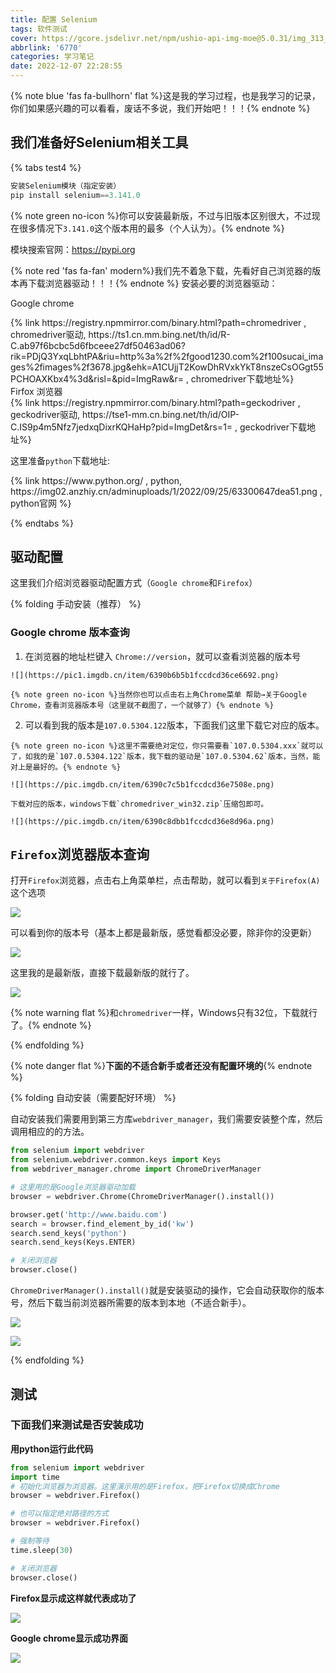 ```yaml
---
title: 配置 Selenium
tags: 软件测试
cover: https://gcore.jsdelivr.net/npm/ushio-api-img-moe@5.0.31/img_313_1530x1000_72_null_normal.jpg #'https://tva4.sinaimg.cn/large/005FzdTdgy1gegf7mn8b5j31hc0u0dkw.jpg'
abbrlink: '6770'
categories: 学习笔记
date: 2022-12-07 22:28:55
---
```


{% note blue 'fas fa-bullhorn' flat %}这是我的学习过程，也是我学习的记录，你们如果感兴趣的可以看看，废话不多说，我们开始吧！！！{% endnote %}

## 我们准备好Selenium相关工具

{% tabs test4 %}
<!-- tab Selenium -->
```python
安装Selenium模块（指定安装）
pip install selenium==3.141.0
```

{% note green no-icon %}你可以安装最新版，不过与旧版本区别很大，不过现在很多情况下`3.141.0`这个版本用的最多（个人认为）。{% endnote %}

模块搜索官网：https://pypi.org

<!-- endtab -->

<!-- tab 浏览器驱动 -->

   {% note red 'fas fa-fan' modern%}我们先不着急下载，先看好自己浏览器的版本再下载浏览器驱动！！！{% endnote %}
   安装必要的浏览器驱动：

Google chrome

<div>
   {% link  https://registry.npmmirror.com/binary.html?path=chromedriver , chromedriver驱动, https://ts1.cn.mm.bing.net/th/id/R-C.ab97f6bcbc5d6fbceee27df50463ad06?rik=PDjQ3YxqLbhtPA&riu=http%3a%2f%2fgood1230.com%2f100sucai_images%2fimages%2f3678.jpg&ehk=A1CUjjT2KowDhRVxkYkT8nszeCsOGgt55PCHOAXKbx4%3d&risl=&pid=ImgRaw&r= , chromedriver下载地址%}
</div>
 Firfox 浏览器
<div>
   {% link  https://registry.npmmirror.com/binary.html?path=geckodriver , geckodriver驱动, https://tse1-mm.cn.bing.net/th/id/OIP-C.IS9p4m5Nfz7jedxqDixrKQHaHp?pid=ImgDet&rs=1= , geckodriver下载地址%}
</div>
<!-- endtab -->

<!-- tab python -->
   这里准备`python`下载地址:
<div>
   {% link  https://www.python.org/ , python, https://img02.anzhiy.cn/adminuploads/1/2022/09/25/63300647dea51.png  , python官网 %}
</div>
<!-- endtab -->


{% endtabs %}

## 驱动配置

这里我们介绍浏览器驱动配置方式（`Google chrome`和`Firefox`）

{% folding 手动安装（推荐） %}

### Google chrome 版本查询

   1. 在浏览器的地址栏键入 `Chrome://version`，就可以查看浏览器的版本号

    ![](https://pic1.imgdb.cn/item/6390b6b5b1fccdcd36ce6692.png)

    {% note green no-icon %}当然你也可以点击右上角Chrome菜单 帮助→关于Google Chrome，查看浏览器版本号（这里就不截图了，一个就够了）{% endnote %}

   2. 可以看到我的版本是`107.0.5304.122`版本，下面我们这里下载它对应的版本。

    {% note green no-icon %}这里不需要绝对定位，你只需要看`107.0.5304.xxx`就可以了，如我的是`107.0.5304.122`版本，我下载的驱动是`107.0.5304.62`版本，当然，能对上是最好的。{% endnote %}

    ![](https://pic.imgdb.cn/item/6390c7c5b1fccdcd36e7508e.png)

    下载对应的版本，windows下载`chromedriver_win32.zip`压缩包即可。

    ![](https://pic.imgdb.cn/item/6390c8dbb1fccdcd36e8d96a.png)

## `Firefox`浏览器版本查询

   打开`Firefox`浏览器，点击右上角菜单栏，点击帮助，就可以看到`关于Firefox(A)`这个选项

![](https://pic.imgdb.cn/item/6390c22ab1fccdcd36df8fbd.png)

   可以看到你的版本号（基本上都是最新版，感觉看都没必要，除非你的没更新）

![](https://pic.imgdb.cn/item/6390c50ab1fccdcd36e37c36.png)

   这里我的是最新版，直接下载最新版的就行了。

![](https://pic.imgdb.cn/item/6390ca40b1fccdcd36ea9cfd.png)

    
{% note warning flat %}和`chromedriver`一样，Windows只有32位，下载就行了。{% endnote %}

{% endfolding %}


{% note danger flat %}**下面的不适合新手或者还没有配置环境的**{% endnote %}

{% folding 自动安装（需要配好环境） %}

自动安装我们需要用到第三方库`webdriver_manager`，我们需要安装整个库，然后调用相应的的方法。

```python
from selenium import webdriver
from selenium.webdriver.common.keys import Keys
from webdriver_manager.chrome import ChromeDriverManager

# 这里用的是Google浏览器驱动加载
browser = webdriver.Chrome(ChromeDriverManager().install())

browser.get('http://www.baidu.com')
search = browser.find_element_by_id('kw')
search.send_keys('python')
search.send_keys(Keys.ENTER)

# 关闭浏览器
browser.close()
```

`ChromeDriverManager().install()`就是安装驱动的操作，它会自动获取你的版本号，然后下载当前浏览器所需要的版本到本地（不适合新手）。

![](https://pic.imgdb.cn/item/6390cf2eb1fccdcd36f08d7f.png)

![](https://pic.imgdb.cn/item/6390cf15b1fccdcd36f06fec.png)

{% endfolding %}

## 测试

### 下面我们来测试是否安装成功

**用python运行此代码**

```python
from selenium import webdriver
import time
# 初始化浏览器为浏览器。这里演示用的是Firefox，把Firefox切换成Chrome
browser = webdriver.Firefox()

# 也可以指定绝对路径的方式
browser = webdriver.Firefox()

# 强制等待
time.sleep(30)

# 关闭浏览器
browser.close()
```

**Firefox显示成这样就代表成功了**

![](https://pic.imgdb.cn/item/6390d1bcb1fccdcd36f38355.png)

**Google chrome显示成功界面**

![](https://pic2.zhimg.com/v2-973be9e26fad4692e82f861c85a26c7d_r.jpg)

